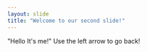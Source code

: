 ```yaml
---
layout: slide
title: "Welcome to our second slide!"
---
```

"Hello It's me!"
Use the left arrow to go back!
